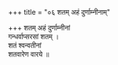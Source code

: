 +++
title = "०६ शतम् अहं दुर्णाम्नीनाम्"

+++
शतम् अहं दुर्णाम्नीनां  
गन्धर्वाप्सरसां शतम् ।  
शतं श्वन्वतीनां  
शतवारेण वारये ॥